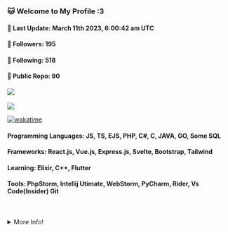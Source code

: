 <h3><b>🐱 Welcome to My Profile :3</b></h3>
<h4>📝 <b>Last Update: March 11th 2023, 6:00:42 am UTC</b></h4>
<h4>🎂 <b>Followers: 195</b></h4>
<h4>🍪 <b>Following: 518</b></h4>
<h4>📖 <b>Public Repo: 90</b></h4>
<a href="https://nayukikuu.xyz">
    <img src="https://count.getloli.com/get/@MelidaZ?theme=rule34"/>
</a>
<br>
<br>
<a href="https://nayukikuu.xyz">
    <img src="https://lanyard.cnrad.dev/api/568093374662311956"></a>
</a>

[![wakatime](https://wakatime.com/badge/user/f0797c6d-4099-4a7f-947c-a8144dcd6348.svg)](https://wakatime.com/@f0797c6d-4099-4a7f-947c-a8144dcd6348)

#### Programming Languages: JS, TS, EJS, PHP, C#, C, JAVA, GO, Some SQL
#### Frameworks: React.js, Vue.js, Express.js, Svelte, Bootstrap, Tailwind
#### Learning: Elixir, C++, Flutter
#### Tools: PhpStorm, Intellij Utimate, WebStorm, PyCharm, Rider, Vs Code(Insider) Git 
<br>
<br>
<details>
    <summary>More Info!</summary>
    <br>
    <br>
    <a href="https://nayukikuu.xyz">
       <img src="https://github-readme-stats.vercel.app/api?username=Kuuuuuuuu&show_icons=true&include_all_commits=true&line_height=28.5&count_private=true&title_color=82CAFF&icon_color=82CAFF&bg_color=191970&theme=nord"/>
       <img src="https://github-readme-stats.vercel.app/api/top-langs?username=Kuuuuuuuu&langs_count=15&layout=compact&count_private=true&title_color=82CAFF&icon_color=82CAFF&bg_color=191970&theme=nord"/>
       <br>
       <img src="https://github-profile-trophy.vercel.app/?username=Kuuuuuuuu&row=2&column=4&theme=algolia"/>
       <br>
       <img src="https://github-readme-streak-stats.herokuapp.com/?user=Kuuuuuuuu&theme=dark&background=191970"/>
       <br>
       <br>
       <img src="https://activity-graph.herokuapp.com/graph?username=Kuuuuuuuu&bg_color=191970&theme=github"/>
    </a>
</details>